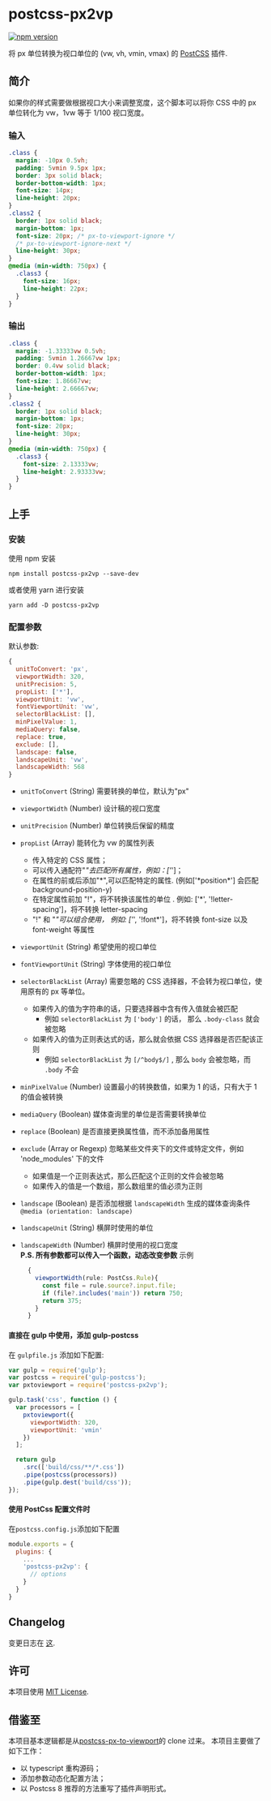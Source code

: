 # postcss-px2vp

[![npm version](https://badge.fury.io/js/postcss-px2vp.svg)](https://badge.fury.io/js/postcss-px2vp)

将 px 单位转换为视口单位的 (vw, vh, vmin, vmax) 的 [PostCSS](https://github.com/postcss/postcss) 插件.

## 简介

如果你的样式需要做根据视口大小来调整宽度，这个脚本可以将你 CSS 中的 px 单位转化为 vw，1vw 等于 1/100 视口宽度。

### 输入

```css
.class {
  margin: -10px 0.5vh;
  padding: 5vmin 9.5px 1px;
  border: 3px solid black;
  border-bottom-width: 1px;
  font-size: 14px;
  line-height: 20px;
}
.class2 {
  border: 1px solid black;
  margin-bottom: 1px;
  font-size: 20px; /* px-to-viewport-ignore */
  /* px-to-viewport-ignore-next */
  line-height: 30px;
}
@media (min-width: 750px) {
  .class3 {
    font-size: 16px;
    line-height: 22px;
  }
}
```

### 输出

```css
.class {
  margin: -1.33333vw 0.5vh;
  padding: 5vmin 1.26667vw 1px;
  border: 0.4vw solid black;
  border-bottom-width: 1px;
  font-size: 1.86667vw;
  line-height: 2.66667vw;
}
.class2 {
  border: 1px solid black;
  margin-bottom: 1px;
  font-size: 20px;
  line-height: 30px;
}
@media (min-width: 750px) {
  .class3 {
    font-size: 2.13333vw;
    line-height: 2.93333vw;
  }
}

```

## 上手

### 安装

使用 npm 安装

```
npm install postcss-px2vp --save-dev
```

或者使用 yarn 进行安装

```
yarn add -D postcss-px2vp
```

### 配置参数

默认参数:

```js
{
  unitToConvert: 'px',
  viewportWidth: 320,
  unitPrecision: 5,
  propList: ['*'],
  viewportUnit: 'vw',
  fontViewportUnit: 'vw',
  selectorBlackList: [],
  minPixelValue: 1,
  mediaQuery: false,
  replace: true,
  exclude: [],
  landscape: false,
  landscapeUnit: 'vw',
  landscapeWidth: 568
}
```

- `unitToConvert` (String) 需要转换的单位，默认为"px"
- `viewportWidth` (Number) 设计稿的视口宽度
- `unitPrecision` (Number) 单位转换后保留的精度
- `propList` (Array) 能转化为 vw 的属性列表
  - 传入特定的 CSS 属性；
  - 可以传入通配符"_"去匹配所有属性，例如：['_']；
  - 在属性的前或后添加"*",可以匹配特定的属性. (例如['*position\*'] 会匹配 background-position-y)
  - 在特定属性前加 "!"，将不转换该属性的单位 . 例如: ['*', '!letter-spacing']，将不转换 letter-spacing
  - "!" 和 "_"可以组合使用， 例如: ['_', '!font\*']，将不转换 font-size 以及 font-weight 等属性
- `viewportUnit` (String) 希望使用的视口单位
- `fontViewportUnit` (String) 字体使用的视口单位
- `selectorBlackList` (Array) 需要忽略的 CSS 选择器，不会转为视口单位，使用原有的 px 等单位。
  - 如果传入的值为字符串的话，只要选择器中含有传入值就会被匹配
    - 例如 `selectorBlackList` 为 `['body']` 的话， 那么 `.body-class` 就会被忽略
  - 如果传入的值为正则表达式的话，那么就会依据 CSS 选择器是否匹配该正则
    - 例如 `selectorBlackList` 为 `[/^body$/]` , 那么 `body` 会被忽略，而 `.body` 不会
- `minPixelValue` (Number) 设置最小的转换数值，如果为 1 的话，只有大于 1 的值会被转换
- `mediaQuery` (Boolean) 媒体查询里的单位是否需要转换单位
- `replace` (Boolean) 是否直接更换属性值，而不添加备用属性
- `exclude` (Array or Regexp) 忽略某些文件夹下的文件或特定文件，例如 'node_modules' 下的文件
  - 如果值是一个正则表达式，那么匹配这个正则的文件会被忽略
  - 如果传入的值是一个数组，那么数组里的值必须为正则
- `landscape` (Boolean) 是否添加根据 `landscapeWidth` 生成的媒体查询条件 `@media (orientation: landscape)`
- `landscapeUnit` (String) 横屏时使用的单位
- `landscapeWidth` (Number) 横屏时使用的视口宽度  
  **P.S. 所有参数都可以传入一个函数，动态改变参数**
  示例

  ```typescript
    {
      viewportWidth(rule: PostCss.Rule){
        const file = rule.source?.input.file;
        if (file?.includes('main')) return 750;
        return 375;
      }
    }
  ```

#### 直接在 gulp 中使用，添加 gulp-postcss

在 `gulpfile.js` 添加如下配置:

```js
var gulp = require('gulp');
var postcss = require('gulp-postcss');
var pxtoviewport = require('postcss-px2vp');

gulp.task('css', function () {
  var processors = [
    pxtoviewport({
      viewportWidth: 320,
      viewportUnit: 'vmin'
    })
  ];

  return gulp
    .src(['build/css/**/*.css'])
    .pipe(postcss(processors))
    .pipe(gulp.dest('build/css'));
});
```

#### 使用 PostCss 配置文件时

在`postcss.config.js`添加如下配置

```js
module.exports = {
  plugins: {
    ...
    'postcss-px2vp': {
      // options
    }
  }
}
```

## Changelog

变更日志在 [这](CHANGELOG.md).

## 许可

本项目使用 [MIT License](LICENSE).

## 借鉴至

本项目基本逻辑都是从[postcss-px-to-viewport](https://github.com/evrone/postcss-px-to-viewport/)的 clone 过来。
本项目主要做了如下工作：

- 以 typescript 重构源码；
- 添加参数动态化配置方法；
- 以 Postcss 8 推荐的方法重写了插件声明形式。
